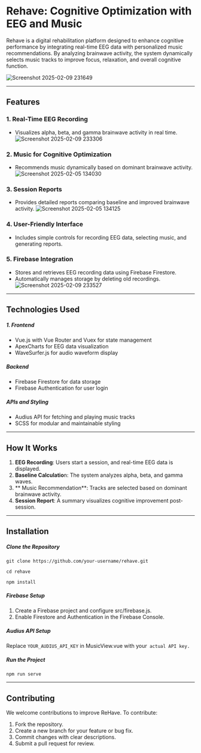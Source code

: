 # **Rehave: Cognitive Optimization with EEG and Music**

Rehave is a digital rehabilitation platform designed to enhance cognitive performance by integrating real-time EEG data with personalized music recommendations. By analyzing brainwave activity, the system dynamically selects music tracks to improve focus, relaxation, and overall cognitive function.


![Screenshot 2025-02-09 231649](https://github.com/user-attachments/assets/ce3b5fe0-6772-4eb6-8d80-794116983e67)

------------

## **Features**
### 1. Real-Time EEG Recording
  - Visualizes alpha, beta, and gamma brainwave activity in real time.
    ![Screenshot 2025-02-09 233306](https://github.com/user-attachments/assets/eb87566b-7987-44a8-ad23-35914fdce9f3)


### 2. Music for Cognitive Optimization
  - Recommends music dynamically based on dominant brainwave activity.
    ![Screenshot 2025-02-05 134030](https://github.com/user-attachments/assets/c01f24a8-6d28-4954-828a-2158474c4056)

### 3. Session Reports
  - Provides detailed reports comparing baseline and improved brainwave activity.
    ![Screenshot 2025-02-05 134125](https://github.com/user-attachments/assets/0771055d-b3db-4185-98eb-83ea04b9f2fc)


### 4. User-Friendly Interface
 - Includes simple controls for recording EEG data, selecting music, and generating reports.

### 5. Firebase Integration
 - Stores and retrieves EEG recording data using Firebase Firestore.
 - Automatically manages storage by deleting old recordings.
    ![Screenshot 2025-02-09 233527](https://github.com/user-attachments/assets/a5e24aec-ecf2-4bfc-8410-82986661b212)


------------
## Technologies Used
##### 1. Frontend
- Vue.js with Vue Router and Vuex for state management
- ApexCharts for EEG data visualization
- WaveSurfer.js for audio waveform display
##### Backend
- Firebase Firestore for data storage
- Firebase Authentication for user login
##### APIs and Styling
- Audius API for fetching and playing music tracks
- SCSS for modular and maintainable styling


------------

## How It Works
1. **EEG Recording**: Users start a session, and real-time EEG data is displayed.
2. **Baseline Calculatio**n: The system analyzes alpha, beta, and gamma waves.
3. ** Music Recommendation**: Tracks are selected based on dominant brainwave activity.
4. **Session Report**: A summary visualizes cognitive improvement post-session.


------------

## Installation
##### Clone the Repository
`git clone https://github.com/your-username/rehave.git`

`cd rehave`

`npm install`

##### Firebase Setup
1. Create a Firebase project and configure src/firebase.js.
2. Enable Firestore and Authentication in the Firebase Console.

##### Audius API Setup
Replace `YOUR_AUDIUS_API_KEY` in MusicView.vue with your` actual API key.`

##### Run the Project

`npm run serve`


------------

## Contributing
We welcome contributions to improve ReHave. To contribute:

1. Fork the repository.
2. Create a new branch for your feature or bug fix.
3. Commit changes with clear descriptions.
4. Submit a pull request for review.



